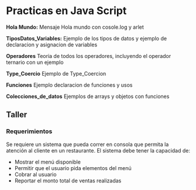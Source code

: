# Practicas en Java Script

**Hola Mundo:** Mensaje Hola mundo con cosole.log y arlet

**TiposDatos_Variables:** Ejemplo de los tipos de datos y ejemplo de declaracion y asignacion de variables

**Operadores** Teoria de todos los operadores, incluyendo el operador ternario con un ejemplo

**Type_Coercio** Ejemplo de Type_Coercion

**Funciones** Ejemplo declaracion de funciones y usos

**Colecciones_de_datos** Ejemplos de arrays y objetos con funciones

## Taller

### Requerimientos

Se requiere un sistema que pueda correr en consola que permita la atención al cliente en un restaurante.
El sistema debe tener la capacidad de:

- Mostrar el menú disponible
- Permitir que el usuario pida elementos del menú
- Cobrar al usuario
- Reportar el monto total de ventas realizadas
